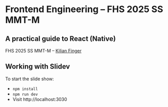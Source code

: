 # Frontend Engineering – FHS 2025 SS MMT-M

## A practical guide to React (Native)

FHS 2025 SS MMT-M – [Kilian Finger](https://www.kilianfinger.com/)

## Working with Slidev

To start the slide show:

- `npm install`
- `npm run dev`
- Visit http://localhost:3030
